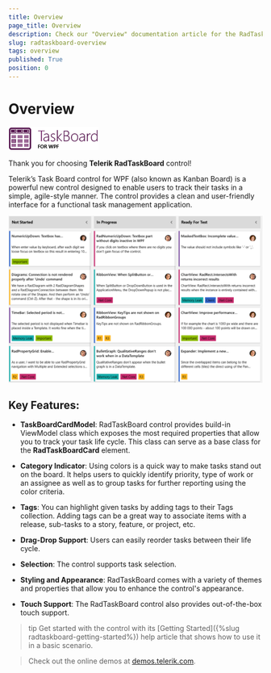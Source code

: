 ```yaml
---
title: Overview
page_title: Overview
description: Check our "Overview" documentation article for the RadTaskBoard WPF control.
slug: radtaskboard-overview
tags: overview
published: True
position: 0
---
```


# Overview

![TaskBoard for WPF icon](images/taskboard_wpf_46_text.png)

Thank you for choosing __Telerik RadTaskBoard__ control!

Telerik’s Task Board control for WPF (also known as Kanban Board) is a powerful new control designed to enable users to track their tasks in a simple, agile-style manner. The control provides a clean and user-friendly interface for a functional task management application. 

![RadTaskBoard in the Fluent theme](images/taskboard_overview.png)

## Key Features:

* __TaskBoardCardModel__: RadTaskBoard control provides build-in ViewModel class which exposes the most required properties that allow you to track your task life cycle. This class can serve as a base class for the __RadTaskBoardCard__ element.

* __Category Indicator__: Using colors is a quick way to make tasks stand out on the board. It helps users to quickly identify priority, type of work or an assignee as well as to group tasks for further reporting using the color criteria.

* __Tags__: You can highlight given tasks by adding tags to their Tags collection. Adding tags can be a great way to associate items with a release, sub-tasks to a story, feature, or project, etc. 

* __Drag-Drop Support__: Users can easily reorder tasks between their life cycle.  

* __Selection__: The control supports task selection. 

* __Styling and Appearance__: RadTaskBoard comes with a variety of themes and properties that allow you to enhance the control's appearance.

* __Touch Support__: The RadTaskBoard control also provides out-of-the-box touch support.

>tip Get started with the control with its [Getting Started]({%slug radtaskboard-getting-started%}) help article that shows how to use it in a basic scenario.

> Check out the online demos at [demos.telerik.com](https://demos.telerik.com/wpf/).